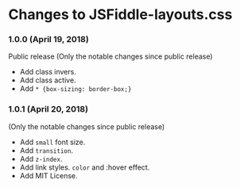 # Changes to JSFiddle-layouts.css

### 1.0.0 (April 19, 2018)
Public release
(Only the notable changes since public release)
* Add class invers.
* Add class active.
* Add <code>* {box-sizing: border-box;}</code>

### 1.0.1 (April 20, 2018)
(Only the notable changes since public release)
* Add <code>small</code> font size.
* Add <code>transition</code>.
* Add <code>z-index</code>.
* Add link styles. <code>color</code> and :hover effect.
* Add MIT License.
